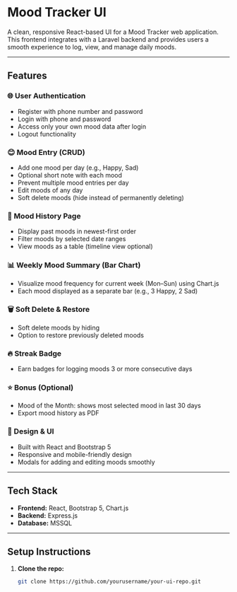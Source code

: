 # Mood Tracker UI

A clean, responsive React-based UI for a Mood Tracker web application. This frontend integrates with a Laravel backend and provides users a smooth experience to log, view, and manage daily moods.

---

## Features

### 🌐 User Authentication
- Register with phone number and password
- Login with phone and password
- Access only your own mood data after login
- Logout functionality

### 😊 Mood Entry (CRUD)
- Add one mood per day (e.g., Happy, Sad)
- Optional short note with each mood
- Prevent multiple mood entries per day
- Edit moods of any day
- Soft delete moods (hide instead of permanently deleting)

### 📜 Mood History Page
- Display past moods in newest-first order
- Filter moods by selected date ranges
- View moods as a table (timeline view optional)

### 📊 Weekly Mood Summary (Bar Chart)
- Visualize mood frequency for current week (Mon–Sun) using Chart.js
- Each mood displayed as a separate bar (e.g., 3 Happy, 2 Sad)

### 🗑️ Soft Delete & Restore
- Soft delete moods by hiding
- Option to restore previously deleted moods

### 🔥 Streak Badge
- Earn badges for logging moods 3 or more consecutive days

### ⭐ Bonus (Optional)
- Mood of the Month: shows most selected mood in last 30 days
- Export mood history as PDF

### 🎨 Design & UI
- Built with React and Bootstrap 5
- Responsive and mobile-friendly design
- Modals for adding and editing moods smoothly

---

## Tech Stack

- **Frontend:** React, Bootstrap 5, Chart.js  
- **Backend:** Express.js  
- **Database:** MSSQL

---

## Setup Instructions

1. **Clone the repo:**

   ```bash
   git clone https://github.com/yourusername/your-ui-repo.git
